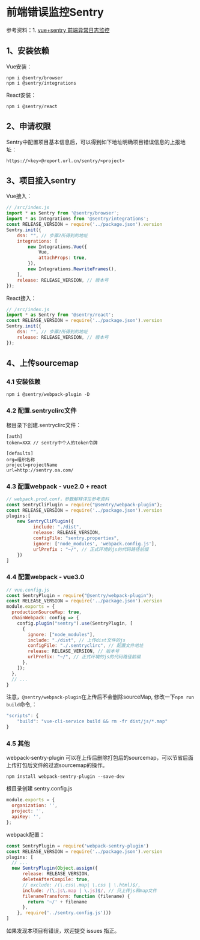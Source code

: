 # 前端错误监控Sentry

参考资料：1. [vue+sentry 前端异常日志监控](https://www.cnblogs.com/qiezuimh/p/11440506.html)

## 1、安装依赖

Vue安装：

```text
npm i @sentry/browser
npm i @sentry/integrations
```

React安装：

```text
npm i @sentry/react
```

## 2、申请权限

Sentry中配置项目基本信息后，可以得到如下地址明确项目错误信息的上报地址：

```text
https://<key>@report.url.cn/sentry/<project>
```

## 3、项目接入sentry

Vue接入：

```javascript
// /src/index.js
import * as Sentry from '@sentry/browser';
import * as Integrations from '@sentry/integrations';
const RELEASE_VERSION = require('../package.json').version
Sentry.init({
    dsn: "", // 步骤2所得到的地址
    integrations: [
        new Integrations.Vue({
            Vue,
            attachProps: true,
        }),
        new Integrations.RewriteFrames(),
    ],
    release: RELEASE_VERSION, // 版本号
});
```

React接入：

```javascript
// /src/index.js
import * as Sentry from '@sentry/react';
const RELEASE_VERSION = require('../package.json').version
Sentry.init({
    dsn: "", // 步骤2所得到的地址
    release: RELEASE_VERSION, // 版本号
});
```

## 4、上传sourcemap

### 4.1 安装依赖

```text
npm i @sentry/webpack-plugin -D
```

### 4.2 配置.sentryclirc文件

根目录下创建.sentryclirc文件：

```text
[auth]
token=XXX // sentry中个人的token令牌

[defaults]
org=组织名称
project=projectName
url=http://sentry.oa.com/
```

### 4.3 配置webpack - vue2.0 + react

```javascript
// webpack.prod.conf，参数解释详见参考资料
const SentryCliPlugin = require("@sentry/webpack-plugin");
const RELEASE_VERSION = require('../package.json').version
plugins:[
    new SentryCliPlugin({
          include: "./dist",
          release: RELEASE_VERSION,
          configFile: "sentry.properties",
          ignore: ['node_modules', 'webpack.config.js'],
          urlPrefix : "~/", // 正式环境的js的代码路径前缀
    })
]
```

### 4.4 配置webpack - vue3.0

```javascript
// vue.config.js
const SentryPlugin = require("@sentry/webpack-plugin");
const RELEASE_VERSION = require('../package.json').version
module.exports = {
  productionSourceMap: true,
  chainWebpack: config => {
    config.plugin("sentry").use(SentryPlugin, [
      {
        ignore: ["node_modules"],
        include: "./dist", // 上传dist文件的js
        configFile: "./.sentryclirc", // 配置文件地址
        release: RELEASE_VERSION, // 版本号
        urlPrefix: "~/", // 正式环境的js的代码路径前缀
      },
    ]);
  },
  // ...
}
```

注意，`@sentry/webpack-plugin`在上传后不会删除sourceMap, 修改一下`npm run build`命令,：

```javascript
"scripts": {
    "build": "vue-cli-service build && rm -fr dist/js/*.map"
}
```

### 4.5 其他

webpack-sentry-plugin 可以在上传后删除打包后的sourcemap，可以节省后面上传打包后文件的过滤sourcemap的操作。

```text
npm install webpack-sentry-plugin --save-dev
```

根目录创建 sentry.config.js

```javascript
module.exports = {
  organization: '',
  project: '',
  apiKey: '',
};
```

webpack配置：

```javascript
const SentryPlugin = require('webpack-sentry-plugin')
const RELEASE_VERSION = require('../package.json').version
plugins: [
  // ...
  new SentryPlugin(Object.assign({
      release: RELEASE_VERSION,
      deleteAfterCompile: true,
      // exclude: /(\.css\.map| \.css | \.html)$/,
      include: /(\.js\.map | \.js)$/, // 只上传js和map文件
      filenameTransform: function (filename) {
        return '~/' + filename
      },
    }, require('../sentry.config.js')))
]
```

如果发现本项目有错误，欢迎提交 issues 指正。

